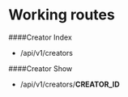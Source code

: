 # Working routes
####Creator Index
- /api/v1/creators

####Creator Show
- /api/v1/creators/**CREATOR_ID**
